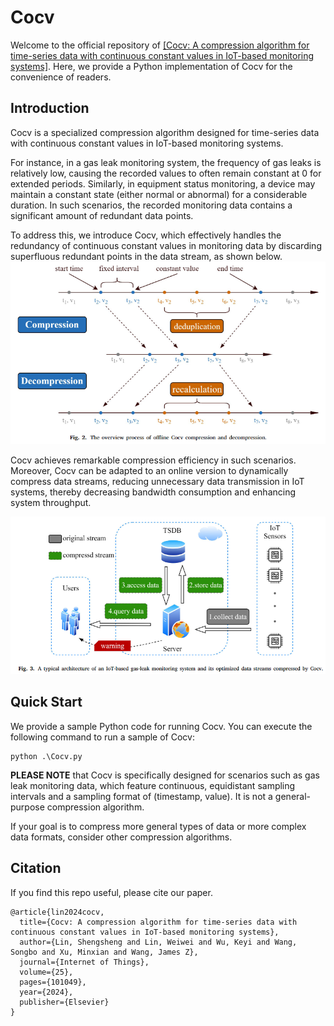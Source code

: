 # Cocv
 
Welcome to the official repository of [\[Cocv: A compression algorithm for time-series data with continuous constant values in IoT-based monitoring systems\]](https://www.sciencedirect.com/science/article/pii/S2542660523003724). 
Here, we provide a Python implementation of Cocv for the convenience of readers.

## Introduction
Cocv is a specialized compression algorithm designed for time-series data with continuous constant values in IoT-based monitoring systems.

For instance, in a gas leak monitoring system, the frequency of gas leaks is relatively low, causing the recorded values to often remain constant at 0 for extended periods. 
Similarly, in equipment status monitoring, a device may maintain a constant state (either normal or abnormal) for a considerable duration. 
In such scenarios, the recorded monitoring data contains a significant amount of redundant data points.

To address this, we introduce Cocv, which effectively handles the redundancy of continuous constant values in monitoring data by discarding superfluous redundant points in the data stream, as shown below.
![img.png](Figures/Figure2.png)

Cocv achieves remarkable compression efficiency in such scenarios. 
Moreover, Cocv can be adapted to an online version to dynamically compress data streams, reducing unnecessary data transmission in IoT systems, thereby decreasing bandwidth consumption and enhancing system throughput.

![img.png](Figures/Figure3.png)


## Quick Start
We provide a sample Python code for running Cocv. 
You can execute the following command to run a sample of Cocv:

```
python .\Cocv.py
```

**PLEASE NOTE** that Cocv is specifically designed for scenarios such as gas leak monitoring data, which feature continuous, equidistant sampling intervals and a sampling format of (timestamp, value). 
It is not a general-purpose compression algorithm. 

If your goal is to compress more general types of data or more complex data formats, consider other compression algorithms.








## Citation

If you find this repo useful, please cite our paper.
```
@article{lin2024cocv,
  title={Cocv: A compression algorithm for time-series data with continuous constant values in IoT-based monitoring systems},
  author={Lin, Shengsheng and Lin, Weiwei and Wu, Keyi and Wang, Songbo and Xu, Minxian and Wang, James Z},
  journal={Internet of Things},
  volume={25},
  pages={101049},
  year={2024},
  publisher={Elsevier}
}
```